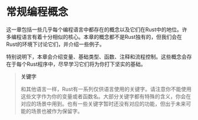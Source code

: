 # 常规编程概念

这一章包括一些几乎每个编程语言中都存在的概念以及它们在Rust中的地位。许多编程语言有着十分相似的核心。本章的概念都不是Rust独有的，但我们会在Rust的环境下讨论它们，并介绍一些例子。

特别说明下，本章会介绍变量、基础类型、函数、注释和流程控制。这些概念会存在于每个Rust程序中，尽早学习它们将为你打下坚实的基础。

> **关键字**
> 
> 和其他语言一样，Rust有一系列仅供语言使用的关键字。请注意你不能使用这些文字作为你的变量或者函数名。大部分关键字都有特殊的含义，你会在对应的场景中用到。也有一些关键字暂时还没有对应的功能，但出于未来可能的场景也被作为保留字。